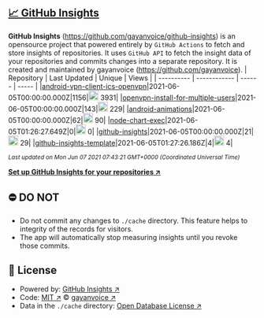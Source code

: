 ## [:chart_with_upwards_trend: GitHub Insights](https://github.com/gayanvoice/github-insights)
**GitHub Insights** (https://github.com/gayanvoice/github-insights) is an opensource project that powered entirely by  `GitHub Actions` to fetch and store insights of repositories.
It uses `GitHub API` to fetch the insight data of your repositories and commits changes into a separate repository. It is created and maintained by gayanvoice (https://github.com/gayanvoice).
| Repository | Last Updated | Unique | Views |
 | ---------- | ------------ | ------ | ----- |
|[android-vpn-client-ics-openvpn](https://github.com/gayanvoice/insights/tree/master/readme/207237845/week.md)|2021-06-05T00:00:00.000Z|1156|<img alt="Response time graph" src="https://github.com/gayanvoice/insights/raw/master/graph/207237845/small/week.png" height="20"> 3931|
|[openvpn-install-for-multiple-users](https://github.com/gayanvoice/insights/tree/master/readme/208378302/week.md)|2021-06-05T00:00:00.000Z|143|<img alt="Response time graph" src="https://github.com/gayanvoice/insights/raw/master/graph/208378302/small/week.png" height="20"> 229|
|[android-animations](https://github.com/gayanvoice/insights/tree/master/readme/209241190/week.md)|2021-06-05T00:00:00.000Z|62|<img alt="Response time graph" src="https://github.com/gayanvoice/insights/raw/master/graph/209241190/small/week.png" height="20"> 90|
|[node-chart-exec](https://github.com/gayanvoice/insights/tree/master/readme/370678191/week.md)|2021-06-05T01:26:27.649Z|0|<img alt="Response time graph" src="https://github.com/gayanvoice/insights/raw/master/graph/370678191/small/week.png" height="20"> 0|
|[github-insights](https://github.com/gayanvoice/insights/tree/master/readme/372371373/week.md)|2021-06-05T00:00:00.000Z|21|<img alt="Response time graph" src="https://github.com/gayanvoice/insights/raw/master/graph/372371373/small/week.png" height="20"> 29|
|[github-insights-template](https://github.com/gayanvoice/insights/tree/master/readme/372372861/week.md)|2021-06-05T01:27:26.186Z|4|<img alt="Response time graph" src="https://github.com/gayanvoice/insights/raw/master/graph/372372861/small/week.png" height="20"> 4|

<small><i>Last updated on Mon Jun 07 2021 07:43:21 GMT+0000 (Coordinated Universal Time)</i></small>

[**Set up GitHub Insights for your repositories ↗️**](https://github.com/gayanvoice/github-insights)
## ⛔ DO NOT
- Do not commit any changes to `./cache` directory. This feature helps to integrity of the records for visitors.
- The app will automatically stop measuring insights until you revoke those commits.
## 📄 License
- Powered by: [GitHub Insights ↗️](https://github.com/gayanvoice/github-insights)
- Code: [MIT ↗️](./LICENSE) © [gayanvoice ↗️](https://github.com/gayanvoice)
- Data in the `./cache` directory: [Open Database License ↗️](https://opendatacommons.org/licenses/odbl/1-0/)